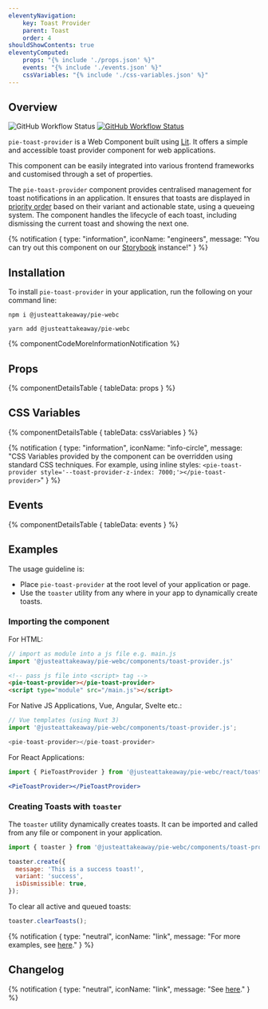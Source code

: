 ```yaml
---
eleventyNavigation:
    key: Toast Provider
    parent: Toast
    order: 4
shouldShowContents: true
eleventyComputed:
    props: "{% include './props.json' %}"
    events: "{% include './events.json' %}"
    cssVariables: "{% include './css-variables.json' %}"
---
```


## Overview

<p>
  <a href="https://www.npmjs.com/@justeattakeaway/pie-toast-provider" style="text-decoration: none">
    <img alt="GitHub Workflow Status" src="https://img.shields.io/npm/v/@justeattakeaway/pie-toast.svg?label=pie-toast-provider">
  </a>

  <a href="https://www.npmjs.com/package/@justeattakeaway/pie-webc">
    <img alt="GitHub Workflow Status" src="https://img.shields.io/npm/v/@justeattakeaway/pie-webc.svg?label=pie-webc">
  </a>
</p>

`pie-toast-provider` is a Web Component built using [Lit](https://lit.dev/). It offers a simple and accessible toast provider component for web applications.

This component can be easily integrated into various frontend frameworks and customised through a set of properties.

The `pie-toast-provider` component provides centralised management for toast notifications in an application. It ensures that toasts are displayed in [priority order](/components/toast/#priority-queue) based on their variant and actionable state, using a queueing system. The component handles the lifecycle of each toast, including dismissing the current toast and showing the next one.

{% notification {
  type: "information",
  iconName: "engineers",
  message: "You can try out this component on our [Storybook](https://webc.pie.design/?path=/docs/components-toast-provider) instance!"
} %}

## Installation

To install `pie-toast-provider` in your application, run the following on your command line:

```shell
npm i @justeattakeaway/pie-webc
```

```shell
yarn add @justeattakeaway/pie-webc
```

{% componentCodeMoreInformationNotification %}

## Props

{% componentDetailsTable {
  tableData: props
} %}

## CSS Variables

{% componentDetailsTable {
  tableData: cssVariables
} %}

{% notification {
  type: "information",
  iconName: "info-circle",
  message: "CSS Variables provided by the component can be overridden using standard CSS techniques. For example, using inline styles: `<pie-toast-provider style='--toast-provider-z-index: 7000;'></pie-toast-provider>`"
} %}

## Events

{% componentDetailsTable {
  tableData: events
} %}

## Examples

The usage guideline is:

- Place `pie-toast-provider` at the root level of your application or page.
- Use the `toaster` utility from any where in your app to dynamically create toasts.

### Importing the component

For HTML:

```js
// import as module into a js file e.g. main.js
import '@justeattakeaway/pie-webc/components/toast-provider.js'
```

```html
<!-- pass js file into <script> tag -->
<pie-toast-provider></pie-toast-provider>
<script type="module" src="/main.js"></script>
```

For Native JS Applications, Vue, Angular, Svelte etc.:

```js
// Vue templates (using Nuxt 3)
import '@justeattakeaway/pie-webc/components/toast-provider.js';

<pie-toast-provider></pie-toast-provider>
```

For React Applications:

```jsx
import { PieToastProvider } from '@justeattakeaway/pie-webc/react/toast-provider.js';

<PieToastProvider></PieToastProvider>
```

### Creating Toasts with `toaster`

The `toaster` utility dynamically creates toasts. It can be imported and called from any file or component in your application.

```js
import { toaster } from '@justeattakeaway/pie-webc/components/toast-provider.js';

toaster.create({
  message: 'This is a success toast!',
  variant: 'success',
  isDismissible: true,
});

```

To clear all active and queued toasts:

```js
toaster.clearToasts();

```

{% notification {
  type: "neutral",
  iconName: "link",
  message: "For more examples, see [here](https://github.com/justeattakeaway/pie-aperture/tree/main)."
} %}

## Changelog

{% notification {
  type: "neutral",
  iconName: "link",
  message: "See [here](https://github.com/justeattakeaway/pie/blob/main/packages/components/pie-toast-providr/CHANGELOG.md)."
} %}
